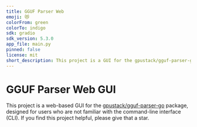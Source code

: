 ```yaml
---
title: GGUF Parser Web
emoji: 😻
colorFrom: green
colorTo: indigo
sdk: gradio
sdk_version: 5.3.0
app_file: main.py
pinned: false
license: mit
short_description: This project is a GUI for the gpustack/gguf-parser-go
---
```


# GGUF Parser Web GUI

This project is a web-based GUI for the [gpustack/gguf-parser-go](https://github.com/gpustack/gguf-parser-go) package, designed for users who are not familiar with the 
command-line interface (CLI). If you find this project helpful, please give that a star.
